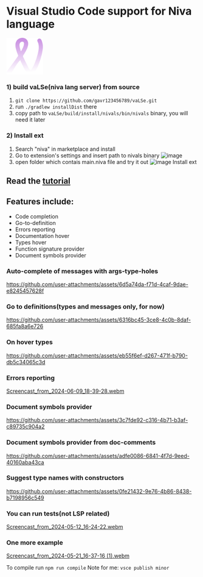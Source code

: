 # Visual Studio Code support for Niva language

<img align="center" width="96px" height="96px" src="niva-icon.webp" />

### 1) build vaLSe(niva lang server) from source
1) `git clone https://github.com/gavr123456789/vaLSe.git`
2) run `./gradlew installDist` there
3) copy path to `vaLSe/build/install/nivals/bin/nivals` binary, you will need it later

### 2) Install ext
1) Search "niva" in marketplace and install
2) Go to extension's settings and insert path to nivals binary 
![image](https://github.com/user-attachments/assets/9115b46f-388a-4ec3-b1fd-01eb89041e03)
3) open folder which contais main.niva file and try it out
![image](https://github.com/user-attachments/assets/474ce629-c54e-46e5-a269-c62e45cd3b4a)
Install ext

## Read the [tutorial](https://gavr123456789.github.io/niva-site/reference.html)


## Features include:
- Code completion
- Go-to-definition
- Errors reporting
- Documentation hover
- Types hover
- Function signature provider
- Document symbols provider

### Auto-complete of messages with args-type-holes
https://github.com/user-attachments/assets/6d5a74da-f71d-4caf-9dae-e8245457628f

### Go to definitions(types and messages only, for now)
https://github.com/user-attachments/assets/6316bc45-3ce8-4c0b-8daf-685fa8a6e726

### On hover types
https://github.com/user-attachments/assets/eb55f6ef-d267-471f-b790-db5c34065c3d



### Errors reporting
[Screencast_from_2024-06-09_18-39-28.webm](https://github.com/user-attachments/assets/93878de0-4a6d-4ae3-8f7a-91ccc76fe83b)

### Document symbols provider
https://github.com/user-attachments/assets/3c7fde92-c316-4b71-b3af-c89735c904a2

### Document symbols provider from doc-comments
https://github.com/user-attachments/assets/adfe0086-6841-4f7d-9eed-40160aba43ca

### Suggest type names with constructors
https://github.com/user-attachments/assets/0fe21432-9e76-4b86-8438-b7198956c549

### You can run tests(not LSP related)
[Screencast_from_2024-05-12_16-24-22.webm](https://github.com/user-attachments/assets/33dac842-0148-4c09-818b-9c03ee3ed1f5)

### One more example
[Screencast_from_2024-05-21_16-37-16 (1).webm](https://github.com/user-attachments/assets/31c0acad-fcd7-4854-afba-51294c90a525)


To compile run `npm run compile`
Note for me: `vsce publish minor`
